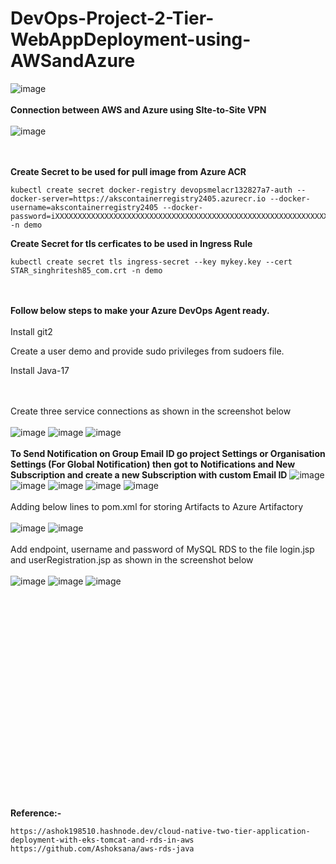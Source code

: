 # DevOps-Project-2-Tier-WebAppDeployment-using-AWSandAzure

![image](https://github.com/singhritesh85/DevOps-Project-2-Tier-WebAppDeployment-using-AWSandAzure/assets/56765895/3b44f99b-0dc9-44b9-b92e-b3c0b207faab)
<br><br/>
**Connection between AWS and Azure using SIte-to-Site VPN**
<br><br/>
![image](https://github.com/singhritesh85/DevOps-Project-2-Tier-WebAppDeployment-using-AWSandAzure/assets/56765895/dd9f7a99-54db-43fa-b0b1-48b75b416526)

<br><br/>
**Create Secret to be used for pull image from Azure ACR**
```
kubectl create secret docker-registry devopsmelacr132827a7-auth --docker-server=https://akscontainerregistry2405.azurecr.io --docker-username=akscontainerregistry2405 --docker-password=iXXXXXXXXXXXXXXXXXXXXXXXXXXXXXXXXXXXXXXXXXXXXXXXXXXXXXXXXXXXXXXXXXXXXXXXXXXXXp -n demo
```
**Create Secret for tls cerficates to be used in Ingress Rule**
```
kubectl create secret tls ingress-secret --key mykey.key --cert STAR_singhritesh85_com.crt -n demo
```
<br><br/>
**Follow below steps to make your Azure DevOps Agent ready.**
<br><br/>
Install git2 

Create a user demo and provide sudo privileges from sudoers file.

Install Java-17

<br><br/>
Create three service connections as shown in the screenshot below
<br><br/>
![image](https://github.com/singhritesh85/DevOps-Project-2-Tier-WebAppDeployment-using-AWSandAzure/assets/56765895/1f8d2456-cb14-40c8-8936-892b5b0cc4ec)
![image](https://github.com/singhritesh85/DevOps-Project-2-Tier-WebAppDeployment-using-AWSandAzure/assets/56765895/f2c7bc65-759e-4634-86ed-8155cf47510d)
![image](https://github.com/singhritesh85/DevOps-Project-2-Tier-WebAppDeployment-using-AWSandAzure/assets/56765895/f267ca35-42a8-4f24-b1ad-79a015858e40)
<br><br/>
**To Send Notification on Group Email ID go project Settings or Organisation Settings (For Global Notification) then got to Notifications and New Subscription and create a new Subscription with custom Email ID**
![image](https://github.com/singhritesh85/DevOps-Project-2-Tier-WebAppDeployment-using-AWSandAzure/assets/56765895/31a20cae-357e-45eb-9d51-3c17a200a3d6)
![image](https://github.com/singhritesh85/DevOps-Project-2-Tier-WebAppDeployment-using-AWSandAzure/assets/56765895/8130da15-4162-428a-be0b-ededc97562a0)
![image](https://github.com/singhritesh85/DevOps-Project-2-Tier-WebAppDeployment-using-AWSandAzure/assets/56765895/62e7f676-a7e6-4962-bfe3-f8bff418182e)
![image](https://github.com/singhritesh85/DevOps-Project-2-Tier-WebAppDeployment-using-AWSandAzure/assets/56765895/34eb5ff9-49af-44f3-99e9-d4a1a82e16b2)
![image](https://github.com/singhritesh85/DevOps-Project-2-Tier-WebAppDeployment-using-AWSandAzure/assets/56765895/9917aee3-b5b4-47bd-beb7-b1266712d84b)
<br><br/>
Adding below lines to pom.xml for storing Artifacts to Azure Artifactory
<br><br/>
![image](https://github.com/singhritesh85/DevOps-Project-2-Tier-WebAppDeployment-using-AWSandAzure/assets/56765895/b51e5a2d-3c8a-4b1c-9dd4-d9fb4fc52559)
![image](https://github.com/singhritesh85/DevOps-Project-2-Tier-WebAppDeployment-using-AWSandAzure/assets/56765895/9fe4e40f-3ad6-46dc-8205-c4e8b793b1a0)
<br><br/>
Add endpoint, username and password of MySQL RDS to the file login.jsp and userRegistration.jsp as shown in the screenshot below
<br><br/>
![image](https://github.com/singhritesh85/DevOps-Project-2-Tier-WebAppDeployment-using-AWSandAzure/assets/56765895/13a5164c-f0db-4916-9359-6792b6b77322)
![image](https://github.com/singhritesh85/DevOps-Project-2-Tier-WebAppDeployment-using-AWSandAzure/assets/56765895/391a16e1-901f-44ed-a119-1fc31a2667ba)
![image](https://github.com/singhritesh85/DevOps-Project-2-Tier-WebAppDeployment-using-AWSandAzure/assets/56765895/fb0aab1e-5e39-4add-918f-5fe3bb292d0d)





<br><br/>
<br><br/>
<br><br/>
<br><br/>
<br><br/>
<br><br/>
<br><br/>
<br><br/>
<br><br/>
<br><br/>
**Reference:-** 
```
https://ashok198510.hashnode.dev/cloud-native-two-tier-application-deployment-with-eks-tomcat-and-rds-in-aws
https://github.com/Ashoksana/aws-rds-java
```
